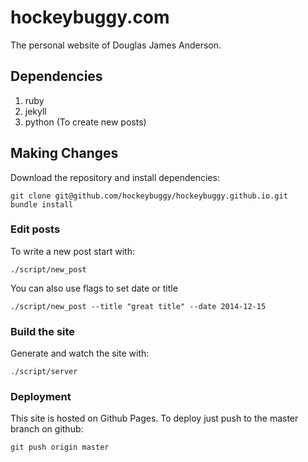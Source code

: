 # hockeybuggy.com

The personal website of Douglas James Anderson.

## Dependencies

1. ruby
2. jekyll
3. python (To create new posts)

## Making Changes

Download the repository and install dependencies:

    git clone git@github.com/hockeybuggy/hockeybuggy.github.io.git
    bundle install

### Edit posts

To write a new post start with:

    ./script/new_post

You can also use flags to set date or title

    ./script/new_post --title "great title" --date 2014-12-15

### Build the site

Generate and watch the site with:

    ./script/server

### Deployment

This site is hosted on Github Pages. To deploy just push to the master branch on github:

    git push origin master
